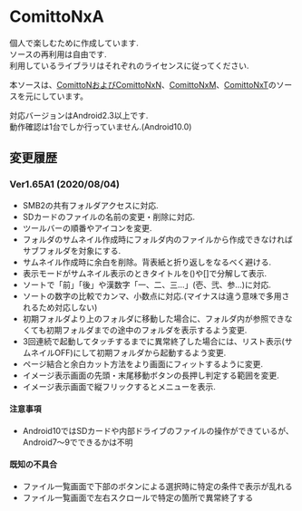 # ComittoNxA

個人で楽しむために作成しています.  
ソースの再利用は自由です.  
利用しているライブラリはそれぞれのライセンスに従ってください.  

本ソースは、[ComittoNおよびComittoNxN](https://drive.google.com/drive/mobile/folders/0Bzx6UxEo3Pg0SXNIQVdRVnVqemM?usp=drive_open)、[ComittoNxM](https://www.axfc.net/u/3792235)、[ComittoNxT](https://www.axfc.net/u/3978158)のソースを元にしています。

対応バージョンはAndroid2.3以上です.  
動作確認は1台でしか行っていません.(Android10.0)  

## 変更履歴

### Ver1.65A1 (2020/08/04)

  - SMB2の共有フォルダアクセスに対応.
  - SDカードのファイルの名前の変更・削除に対応.
  - ツールバーの順番やアイコンを変更.
  - フォルダのサムネイル作成時にフォルダ内のファイルから作成できなければサブフォルダを対象にする.
  - サムネイル作成時に余白を削除。背表紙と折り返しをなるべく避ける.
  - 表示モードがサムネイル表示のときタイトルを()や[]で分解して表示.
  - ソートで「前」「後」や漢数字「一、二、三…」(壱、弐、参…)に対応.
  - ソートの数字の比較でカンマ、小数点に対応.(マイナスは違う意味で多用されるため対応しない)
  - 初期フォルダより上のフォルダに移動した場合に、フォルダ内が参照できなくても初期フォルダまでの途中のフォルダを表示するよう変更.
  - 3回連続で起動してタッチするまでに異常終了した場合には、リスト表示(サムネイルOFF)にして初期フォルダから起動するよう変更.
  - ページ結合と余白カット方法をより画面にフィットするように変更.
  - イメージ表示画面の先頭・末尾移動ボタンの長押し判定する範囲を変更.
  - イメージ表示画面で縦フリックするとメニューを表示.

#### 注意事項

  - Android10ではSDカードや内部ドライブのファイルの操作ができているが、Android7～9でできるかは不明

#### 既知の不具合

  - ファイル一覧画面で下部のボタンによる選択時に特定の条件で表示が乱れる
  - ファイル一覧画面で左右スクロールで特定の箇所で異常終了する
